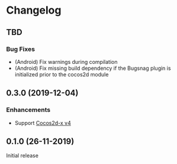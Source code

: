 # Changelog

## TBD

### Bug Fixes

* (Android) Fix warnings during compilation
* (Android) Fix missing build dependency if the Bugsnag plugin is initialized
  prior to the cocos2d module

## 0.3.0 (2019-12-04)

### Enhancements

* Support [Cocos2d-x v4](https://github.com/cocos2d/cocos2d-x/blob/3ac72c076d638cc0f2a12784d031544406792640/CHANGELOG#L1)

## 0.1.0 (26-11-2019)

Initial release
